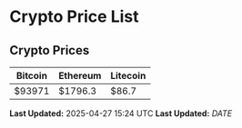 # Crypto Price List

## Crypto Prices
| Bitcoin | Ethereum | Litecoin |
| ------- | -------- | -------- |
| $93971 | $1796.3 | $86.7 |
**Last Updated:** 2025-04-27 15:24 UTC
**Last Updated:** $DATE$
